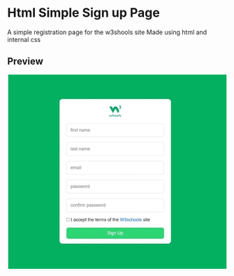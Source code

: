 #  Html Simple Sign up Page
A simple registration page for the w3shools site
Made using html and internal css

## Preview
<p align="center">
  <img src="view.jpg" width="500"/>
</p>
